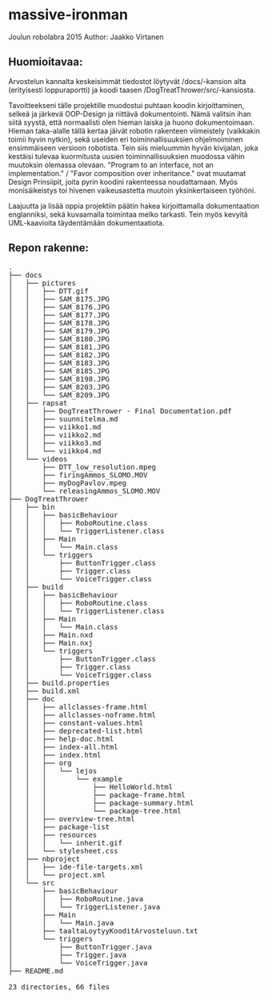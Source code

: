 # massive-ironman
Joulun robolabra 2015
Author: Jaakko Virtanen

## Huomioitavaa:
Arvostelun kannalta keskeisimmät tiedostot löytyvät /docs/-kansion alta (erityisesti loppuraportti) ja koodi taasen /DogTreatThrower/src/-kansiosta.

Tavoitteekseni tälle projektille muodostui puhtaan koodin kirjoittaminen, selkeä ja järkevä OOP-Design ja riittävä dokumentointi. Nämä valitsin ihan siitä syystä, että normaalisti olen hieman laiska ja huono dokumentoimaan. Hieman taka-alalle tällä kertaa jäivät robotin rakenteen viimeistely (vaikkakin toimii hyvin nytkin), sekä useiden eri toiminnallisuuksien ohjelmoiminen ensimmäiseen versioon robotista. Tein siis mieluummin hyvän kivijalan, joka kestäisi tulevaa kuormitusta uusien toiminnallisuuksien muodossa vähin muutoksin olemassa olevaan. "Program to an interface, not an implementation." / "Favor composition over inheritance." ovat muutamat Design Prinsiipit, joita pyrin koodini rakenteessa noudattamaan. Myös monisäikeistys toi hivenen vaikeusastetta muutoin yksinkertaiseen työhöni.

Laajuutta ja lisää oppia projektiin päätin hakea kirjoittamalla dokumentaation englanniksi, sekä kuvaamalla toimintaa melko tarkasti. Tein myös kevyitä UML-kaavioita täydentämään dokumentaatiota.

## Repon rakenne:
<pre>
.
├── docs
│   ├── pictures
│   │   ├── DTT.gif
│   │   ├── SAM_8175.JPG
│   │   ├── SAM_8176.JPG
│   │   ├── SAM_8177.JPG
│   │   ├── SAM_8178.JPG
│   │   ├── SAM_8179.JPG
│   │   ├── SAM_8180.JPG
│   │   ├── SAM_8181.JPG
│   │   ├── SAM_8182.JPG
│   │   ├── SAM_8183.JPG
│   │   ├── SAM_8185.JPG
│   │   ├── SAM_8198.JPG
│   │   ├── SAM_8203.JPG
│   │   └── SAM_8209.JPG
│   ├── rapsat
│   │   ├── DogTreatThrower - Final Documentation.pdf
│   │   ├── suunnitelma.md
│   │   ├── viikko1.md
│   │   ├── viikko2.md
│   │   ├── viikko3.md
│   │   └── viikko4.md
│   └── videos
│       ├── DTT_low_resolution.mpeg
│       ├── firingAmmos_SLOMO.MOV
│       ├── myDogPavlov.mpeg
│       └── releasingAmmos_SLOMO.MOV
├── DogTreatThrower
│   ├── bin
│   │   ├── basicBehaviour
│   │   │   ├── RoboRoutine.class
│   │   │   └── TriggerListener.class
│   │   ├── Main
│   │   │   └── Main.class
│   │   └── triggers
│   │       ├── ButtonTrigger.class
│   │       ├── Trigger.class
│   │       └── VoiceTrigger.class
│   ├── build
│   │   ├── basicBehaviour
│   │   │   ├── RoboRoutine.class
│   │   │   └── TriggerListener.class
│   │   ├── Main
│   │   │   └── Main.class
│   │   ├── Main.nxd
│   │   ├── Main.nxj
│   │   └── triggers
│   │       ├── ButtonTrigger.class
│   │       ├── Trigger.class
│   │       └── VoiceTrigger.class
│   ├── build.properties
│   ├── build.xml
│   ├── doc
│   │   ├── allclasses-frame.html
│   │   ├── allclasses-noframe.html
│   │   ├── constant-values.html
│   │   ├── deprecated-list.html
│   │   ├── help-doc.html
│   │   ├── index-all.html
│   │   ├── index.html
│   │   ├── org
│   │   │   └── lejos
│   │   │       └── example
│   │   │           ├── HelloWorld.html
│   │   │           ├── package-frame.html
│   │   │           ├── package-summary.html
│   │   │           └── package-tree.html
│   │   ├── overview-tree.html
│   │   ├── package-list
│   │   ├── resources
│   │   │   └── inherit.gif
│   │   └── stylesheet.css
│   ├── nbproject
│   │   ├── ide-file-targets.xml
│   │   └── project.xml
│   └── src
│       ├── basicBehaviour
│       │   ├── RoboRoutine.java
│       │   └── TriggerListener.java
│       ├── Main
│       │   └── Main.java
│       ├── taaltaLoytyyKooditArvosteluun.txt
│       └── triggers
│           ├── ButtonTrigger.java
│           ├── Trigger.java
│           └── VoiceTrigger.java
├── README.md

23 directories, 66 files
<pre>
